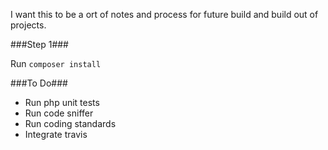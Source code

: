 I want this to be a ort of notes and process for future build and build out of projects.

###Step 1###

Run `composer install`

###To Do###

* Run php unit tests
* Run code sniffer
* Run coding standards
* Integrate travis